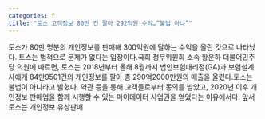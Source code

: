 ```yaml
---
categories: f
title: "토스 고객정보 80만 건 팔아 292억원 수익…“불법 아냐”"
---
```

토스가 80만 명분의 개인정보를 판매해 300억원에 달하는 수익을 올린 것으로 나타났다. 토스는 법적으로 문제가 없다는 입장이다.국회 정무위원회 소속 황운하 더불어민주당 의원에 따르면, 토스는 2018년부터 올해 8월까지 법인보험대리점(GA)과 보험설계사에게 84만9501건의 개인정보를 팔아 총 290억2000만원의 매출을 올렸다.토스는 불법이 아니라고 밝혔다. 약관 등을 통해 고객들로부터 동의를 받았고, 2020년 이후 개인정보 판매업을 함께 시행할 수 있는 마이데이터 사업권을 얻었다는 이유에서다. 앞서 토스는 개인정보 유상판매